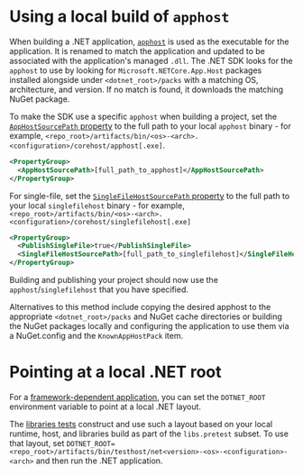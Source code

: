 # Using a local build of `apphost`

When building a .NET application, [`apphost`](/docs/design/features/host-components.md#entry-point-hosts) is used as the executable for the application. It is renamed to match the application and updated to be associated with the application's managed `.dll`. The .NET SDK looks for the `apphost` to use by looking for `Microsoft.NETCore.App.Host` packages installed alongside under `<dotnet_root>/packs` with a matching OS, architecture, and version. If no match is found, it downloads the matching NuGet package.

To make the SDK use a specific `apphost` when building a project, set the [`AppHostSourcePath` property](https://github.com/dotnet/sdk/blob/f106bca2c28aeb4de8cafa8ff818bd8613908964/src/Tasks/Microsoft.NET.Build.Tasks/targets/Microsoft.NET.Sdk.FrameworkReferenceResolution.targets#L295) to the full path to your local `apphost` binary - for example, `<repo_root>/artifacts/bin/<os>-<arch>.<configuration>/corehost/apphost[.exe]`.

```xml
<PropertyGroup>
  <AppHostSourcePath>[full_path_to_apphost]</AppHostSourcePath>
</PropertyGroup>
```

For single-file, set the [`SingleFileHostSourcePath` property](https://github.com/dotnet/sdk/blob/f106bca2c28aeb4de8cafa8ff818bd8613908964/src/Tasks/Microsoft.NET.Build.Tasks/targets/Microsoft.NET.Sdk.FrameworkReferenceResolution.targets#L305) to the full path to your local `singlefilehost` binary - for example, `<repo_root>/artifacts/bin/<os>-<arch>.<configuration>/corehost/singlefilehost[.exe]`

```xml
<PropertyGroup>
  <PublishSingleFile>true</PublishSingleFile>
  <SingleFileHostSourcePath>[full_path_to_singlefilehost]</SingleFileHostSourcePath>
</PropertyGroup>
```

Building and publishing your project should now use the `apphost`/`singlefilehost` that you have specified.

Alternatives to this method include copying the desired apphost to the appropriate `<dotnet_root>/packs` and NuGet cache directories or building the NuGet packages locally and configuring the application to use them via a NuGet.config and the `KnownAppHostPack` item.

# Pointing at a local .NET root

For a [framework-dependent application](https://learn.microsoft.com/dotnet/core/deploying/#publish-framework-dependent), you can set the `DOTNET_ROOT` environment variable to point at a local .NET layout.

The [libraries tests](../libraries/testing.md) construct and use such a layout based on your local runtime, host, and libraries build as part of the `libs.pretest` subset. To use that layout, set `DOTNET_ROOT=<repo_root>/artifacts/bin/testhost/net<version>-<os>-<configuration>-<arch>` and then run the .NET application.
